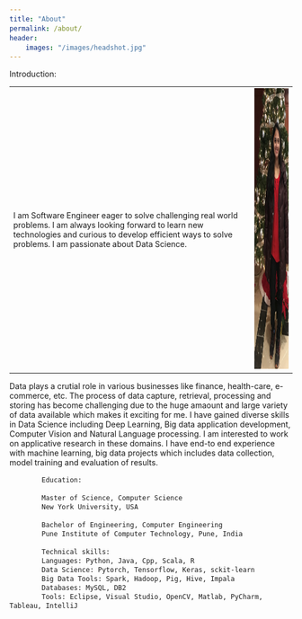 ```yaml
---
title: "About"
permalink: /about/
header:
    images: "/images/headshot.jpg"
---
```

Introduction:
<table>
    <tbody>
        <tr>
            <td>
                I am Software Engineer eager to solve challenging real world problems. I am always looking forward to learn new technologies and curious to develop efficient ways to solve problems. I am passionate about Data Science. 
            </td>
            <td class="align-right">
                <img src="/images/headshot1.jpg" width="250" height="500"/>
            </td>
        </tr>
    </tbody>
</table>

<style>
.alignright {
    text-align: right;
}
</style>


<table>
    <tbody>
        <tr>
            Data plays a crutial role in various businesses like finance, health-care, e-commerce, etc. The process of data capture, retrieval, processing and storing has become challenging due to the huge amaount and large variety of data available which makes it exciting for me. I have gained diverse skills in Data Science including Deep Learning, Big data application development, Computer Vision and Natural Language processing. I am interested to work on applicative research in these domains. I have end-to end experience with machine learning, big data projects which includes data collection, model training and evaluation of results. 

            Education:

            Master of Science, Computer Science
            New York University, USA

            Bachelor of Engineering, Computer Engineering
            Pune Institute of Computer Technology, Pune, India

            Technical skills:  
            Languages: Python, Java, Cpp, Scala, R  
            Data Science: Pytorch, Tensorflow, Keras, sckit-learn  
            Big Data Tools: Spark, Hadoop, Pig, Hive, Impala  
            Databases: MySQL, DB2  
            Tools: Eclipse, Visual Studio, OpenCV, Matlab, PyCharm, Tableau, IntelliJ
</tr>
</tbody>
</table>